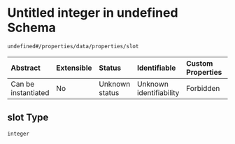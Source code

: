 # Untitled integer in undefined Schema

```txt
undefined#/properties/data/properties/slot
```



| Abstract            | Extensible | Status         | Identifiable            | Custom Properties | Additional Properties | Access Restrictions | Defined In                                                                          |
| :------------------ | :--------- | :------------- | :---------------------- | :---------------- | :-------------------- | :------------------ | :---------------------------------------------------------------------------------- |
| Can be instantiated | No         | Unknown status | Unknown identifiability | Forbidden         | Allowed               | none                | [bid\_summary.schema.json\*](../out/bid_summary.schema.json "open original schema") |

## slot Type

`integer`
